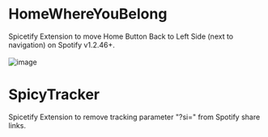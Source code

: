# HomeWhereYouBelong
Spicetify Extension to move Home Button Back to Left Side (next to navigation) on Spotify v1.2.46+.
<br><br>![image](https://github.com/user-attachments/assets/6d8a4e65-3e27-49db-80af-da3a36beb172)
# SpicyTracker
Spicetify Extension to remove tracking parameter "?si=" from Spotify share links.
